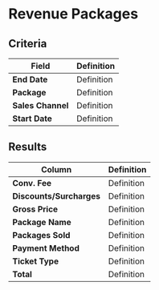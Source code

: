 # Revenue Packages

## Criteria

| **Field** | **Definition** |
| --- | --- |
| **End Date** | Definition |
| **Package** | Definition |
| **Sales Channel** | Definition |
| **Start Date** | Definition |

## Results

| **Column** | **Definition** |
| --- | --- |
| **Conv. Fee** | Definition |
| **Discounts/Surcharges** | Definition |
| **Gross Price** | Definition |
| **Package Name** | Definition |
| **Packages Sold** | Definition |
| **Payment Method** | Definition |
| **Ticket Type** | Definition |
| **Total** | Definition |